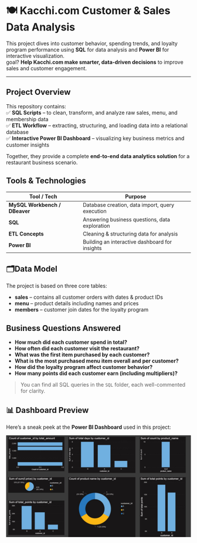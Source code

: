 # 🍽️ Kacchi.com Customer & Sales Data Analysis  
This project dives into customer behavior, spending trends, and loyalty program performance using **SQL** for data analysis and **Power BI** for interactive visualization.  
goal? **Help Kacchi.com make smarter, data-driven decisions** to improve sales and customer engagement.  

---

##  Project Overview  

This repository contains:  
✅ **SQL Scripts** – to clean, transform, and analyze raw sales, menu, and membership data  
✅ **ETL Workflow** – extracting, structuring, and loading data into a relational database  
✅ **Interactive Power BI Dashboard** – visualizing key business metrics and customer insights  

Together, they provide a complete **end-to-end data analytics solution** for a restaurant business scenario.  



##  Tools & Technologies  

| Tool / Tech      | Purpose |
|------------------|---------|
| **MySQL Workbench / DBeaver** | Database creation, data import, query execution |
| **SQL**          | Answering business questions, data exploration |
| **ETL Concepts** | Cleaning & structuring data for analysis |
| **Power BI**     | Building an interactive dashboard for insights |



## 🗂Data Model  

The project is based on three core tables:  
- **sales** – contains all customer orders with dates & product IDs  
- **menu** – product details including names and prices  
- **members** – customer join dates for the loyalty program  


## Business Questions Answered  

-  **How much did each customer spend in total?**  
-  **How often did each customer visit the restaurant?**  
-  **What was the first item purchased by each customer?**  
-  **What is the most purchased menu item overall and per customer?**  
-  **How did the loyalty program affect customer behavior?**  
-  **How many points did each customer earn (including multipliers)?**

> You can find all SQL queries in the `SQL` folder, each well-commented for clarity.

## 📊 Dashboard Preview  

Here’s a sneak peek at the **Power BI Dashboard** used in this project:  

![Online Banking Dashboard Overview](kacci-dashboard.jpg)


